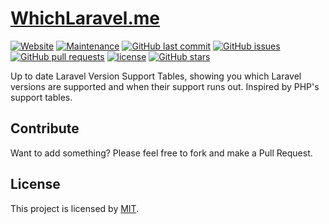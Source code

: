 # [WhichLaravel.me](https://whichlaravel.me)
[![Website](https://img.shields.io/website-up-down-green-red/https/whichlaravel.me.svg?label=website)](https://whichlaravel.me)
[![Maintenance](https://img.shields.io/maintenance/yes/2020.svg)]()
[![GitHub last commit](https://img.shields.io/github/last-commit/jamesking56/whichlaravel.me.svg)]()
[![GitHub issues](https://img.shields.io/github/issues/jamesking56/whichlaravel.me.svg)](https://github.com/Jamesking56/WhichLaravel.me/issues)
[![GitHub pull requests](https://img.shields.io/github/issues-pr/jamesking56/whichlaravel.me.svg)](https://github.com/Jamesking56/WhichLaravel.me/pulls)
[![license](https://img.shields.io/github/license/jamesking56/whichlaravel.me.svg)](https://opensource.org/licenses/mit-license.php)
[![GitHub stars](https://img.shields.io/github/stars/jamesking56/whichlaravel.me.svg?style=social&label=Stars)](https://github.com/Jamesking56/WhichLaravel.me)

Up to date Laravel Version Support Tables, showing you which Laravel versions are supported and when their support runs out. Inspired by PHP's support tables.

## Contribute
Want to add something? Please feel free to fork and make a Pull Request.

## License
This project is licensed by [MIT](https://opensource.org/licenses/mit-license.php).
